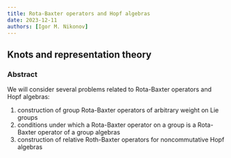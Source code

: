 ```yaml
---
title: Rota-Baxter operators and Hopf algebras
date: 2023-12-11
authors: [Igor M. Nikonov]
---
```


## Knots and representation theory

### Abstract

We will consider several problems related to Rota-Baxter operators and Hopf algebras:
1) construction of group Rota-Baxter operators of arbitrary weight on Lie groups
2) conditions under which a Rota-Baxter operator on a group is a Rota-Baxter operator of a group algebras
3) construction of relative Roth-Baxter operators for noncommutative Hopf algebras







